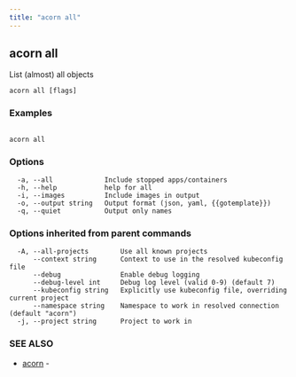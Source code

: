 ```yaml
---
title: "acorn all"
---
```

## acorn all

List (almost) all objects

```
acorn all [flags]
```

### Examples

```

acorn all
```

### Options

```
  -a, --all             Include stopped apps/containers
  -h, --help            help for all
  -i, --images          Include images in output
  -o, --output string   Output format (json, yaml, {{gotemplate}})
  -q, --quiet           Output only names
```

### Options inherited from parent commands

```
  -A, --all-projects        Use all known projects
      --context string      Context to use in the resolved kubeconfig file
      --debug               Enable debug logging
      --debug-level int     Debug log level (valid 0-9) (default 7)
      --kubeconfig string   Explicitly use kubeconfig file, overriding current project
      --namespace string    Namespace to work in resolved connection (default "acorn")
  -j, --project string      Project to work in
```

### SEE ALSO

* [acorn](acorn.md)	 - 

